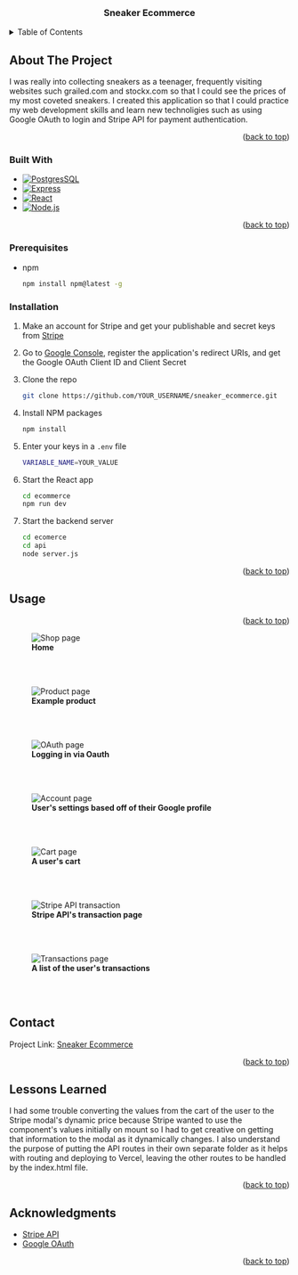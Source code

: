 <a id="readme-top"></a>

<!-- PROJECT LOGO -->
<br />
<div align="center">
  <a href="(https://github.com/darrenyzheng/sneaker-ecommerce)">
  </a>

  <h3 align="center">Sneaker Ecommerce</h3>
</div>

<!-- TABLE OF CONTENTS -->
<details>
  <summary>Table of Contents</summary>
  <ol>
    <li>
      <a href="#about-the-project">About The Project</a>
      <ul>
        <li><a href="#built-with">Built With</a></li>
      </ul>
    </li>
    <li>
      <a href="#getting-started">Getting Started</a>
      <ul>
        <li><a href="#prerequisites">Prerequisites</a></li>
        <li><a href="#installation">Installation</a></li>
      </ul>
    </li>
    <li><a href="#usage">Usage</a></li>
    <li><a href="#contact">Contact</a></li>
    <li><a href="#lessons-learned">Lessons Learned</a></li>
    <li><a href="#acknowledgments">Acknowledgments</a></li>
  </ol>
</details>

<!-- ABOUT THE PROJECT -->
## About The Project

I was really into collecting sneakers as a teenager, frequently visiting websites such grailed.com and stockx.com so that I could see the prices of my most coveted sneakers. I created this application so that I could practice my web development skills and learn new technoligies such as using Google OAuth to login and Stripe API for payment authentication. 


<p align="right">(<a href="#readme-top">back to top</a>)</p>

### Built With

* [![PostgresSQL][PostgresSQL]][PostgresSQL-url]
* [![Express][Express.js]][Express-url]
* [![React][React.js]][React-url]
* [![Node.js][Node.js]][Node-url]

<p align="right">(<a href="#readme-top">back to top</a>)</p>

### Prerequisites

* npm
  ```sh
  npm install npm@latest -g
  ```

### Installation

1. Make an account for Stripe and get your publishable and secret keys from [Stripe](https://stripe.com)

2. Go to [Google Console](https://console.cloud.google.com/), register the application's redirect URIs, and get the Google OAuth Client ID and Client Secret
  
3. Clone the repo
   ```sh
   git clone https://github.com/YOUR_USERNAME/sneaker_ecommerce.git
   ```
4. Install NPM packages
   ```sh
   npm install
   ```
5. Enter your keys in a `.env` file
   ```sh
   VARIABLE_NAME=YOUR_VALUE
   ```
6. Start the React app
   ```sh
   cd ecommerce
   npm run dev
   ```
7. Start the backend server
   ```sh
   cd ecomerce
   cd api
   node server.js
   ```

<p align="right">(<a href="#readme-top">back to top</a>)</p>

<!-- USAGE EXAMPLES -->

## Usage

<p align="right">(<a href="#readme-top">back to top</a>)</p>

<figure>
  <img src='https://github.com/user-attachments/assets/fece4d9e-f6ff-44c0-832e-b46da73684c3' alt="Shop page"/>
  <figcaption><strong> Home </strong></figcaption>
</figure>
<br/>
<br/>

<figure>
  <img src='https://github.com/user-attachments/assets/bd848173-a0b1-4f67-8a55-30a8e46d7059' alt="Product page"/>
  <figcaption><strong> Example product  </strong></figcaption>
</figure>
<br/>
<br/>

<figure>
  <img src='https://github.com/user-attachments/assets/10e6acb8-b069-4e9f-a88a-5d3acd6d0a30' alt="OAuth page"/>
  <figcaption><strong> Logging in via Oauth </strong></figcaption>
</figure>
<br/>
<br/>

<figure>
  <img src='https://github.com/user-attachments/assets/16397e5f-f37c-4a88-8e51-6405b04c0aa2' alt="Account page"/>
  <figcaption><strong> User's settings based off of their Google profile </strong></figcaption>
</figure>
<br/>
<br/>

<figure>
  <img src='https://github.com/user-attachments/assets/a21161a7-cbcd-4dd4-9edf-3cf2f9e0ab5d' alt="Cart page"/>
  <figcaption><strong> A user's cart </strong></figcaption>
</figure>
<br/>
<br/>

<figure>
  <img src='https://github.com/user-attachments/assets/3545fb4d-87eb-4d4d-9039-c2a90c31511e' alt="Stripe API transaction "/>
  <figcaption><strong> Stripe API's transaction page </strong></figcaption>
</figure>
<br/>
<br/>
<figure>
  <img src='https://github.com/user-attachments/assets/5ee93cca-4512-4775-ad6e-66002e7e939d' alt="Transactions page"/>
  <figcaption><strong> A list of the user's transactions </strong></figcaption>
</figure>
<br/>
<br/>





<!-- CONTACT -->
## Contact

Project Link: [Sneaker Ecommerce](https://github.com/darrenyzheng/sneaker-ecommerce)

<p align="right">(<a href="#readme-top">back to top</a>)</p>

<!-- LESSONS LEARNED -->
## Lessons Learned

<p> I had some trouble converting the values from the cart of the user to the Stripe modal's dynamic price because Stripe wanted to use the component's values initially on mount so I had to get creative on getting that information to the modal as it dynamically changes. I also understand the purpose of putting the API routes in their own separate folder as it helps with routing and deploying to Vercel, leaving the other routes to be handled by the index.html file. </p>

<p align="right">(<a href="#readme-top">back to top</a>)</p>

<!-- ACKNOWLEDGMENTS -->
## Acknowledgments

* [Stripe API](https://docs.stripe.com/)
* [Google OAuth](https://developers.google.com/identity/protocols/oauth2)

<p align="right">(<a href="#readme-top">back to top</a>)</p>

<!-- MARKDOWN LINKS & IMAGES -->
<!-- https://www.markdownguide.org/basic-syntax/#reference-style-links -->


[PostgresSQL]: https://img.shields.io/badge/postgresql-4169e1?style=for-the-badge&logo=postgresql&logoColor=white
[PostgresSQL-url]: https://www.postgresql.org/
[Express.js]: https://img.shields.io/badge/Express.js-404D59?style=for-the-badge
[Express-url]: https://expressjs.com/
[React.js]: https://img.shields.io/badge/React-20232A?style=for-the-badge&logo=react&logoColor=61DAFB
[React-url]: https://reactjs.org/
[Node.js]: https://img.shields.io/badge/Node.js-43853D?style=for-the-badge&logo=node-dot-js&logoColor=white
[Node-url]: https://nodejs.org/



